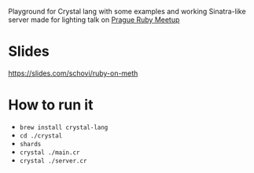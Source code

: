 Playground for Crystal lang with some examples and working Sinatra-like server made for lighting talk on [Prague Ruby Meetup](http://meetup.com/Prague-Ruby-Meetup/)

# Slides

https://slides.com/schovi/ruby-on-meth

# How to run it

- `brew install crystal-lang`
- `cd ./crystal`
- `shards`
- `crystal ./main.cr`
- `crystal ./server.cr`
